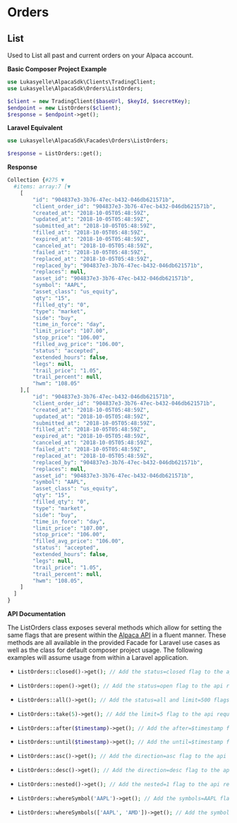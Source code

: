 # Orders

## List

Used to List all past and current orders on your Alpaca account.

**Basic Composer Project Example**

```php
use Lukasyelle\AlpacaSdk\Clients\TradingClient;
use Lukasyelle\AlpacaSdk\Orders\ListOrders;

$client = new TradingClient($baseUrl, $keyId, $secretKey);
$endpoint = new ListOrders($client);
$response = $endpoint->get();
```
**Laravel Equivalent**
```php
use Lukasyelle\AlpacaSdk\Facades\Orders\ListOrders;

$response = ListOrders::get();
```

**Response**


```php
Collection {#275 ▼
  #items: array:7 [▼
    [
        "id": "904837e3-3b76-47ec-b432-046db621571b",
        "client_order_id": "904837e3-3b76-47ec-b432-046db621571b",
        "created_at": "2018-10-05T05:48:59Z",
        "updated_at": "2018-10-05T05:48:59Z",
        "submitted_at": "2018-10-05T05:48:59Z",
        "filled_at": "2018-10-05T05:48:59Z",
        "expired_at": "2018-10-05T05:48:59Z",
        "canceled_at": "2018-10-05T05:48:59Z",
        "failed_at": "2018-10-05T05:48:59Z",
        "replaced_at": "2018-10-05T05:48:59Z",
        "replaced_by": "904837e3-3b76-47ec-b432-046db621571b",
        "replaces": null,
        "asset_id": "904837e3-3b76-47ec-b432-046db621571b",
        "symbol": "AAPL",
        "asset_class": "us_equity",
        "qty": "15",
        "filled_qty": "0",
        "type": "market",
        "side": "buy",
        "time_in_force": "day",
        "limit_price": "107.00",
        "stop_price": "106.00",
        "filled_avg_price": "106.00",
        "status": "accepted",
        "extended_hours": false,
        "legs": null,
        "trail_price": "1.05",
        "trail_percent": null,
        "hwm": "108.05"
    ],[
        "id": "904837e3-3b76-47ec-b432-046db621571b",
        "client_order_id": "904837e3-3b76-47ec-b432-046db621571b",
        "created_at": "2018-10-05T05:48:59Z",
        "updated_at": "2018-10-05T05:48:59Z",
        "submitted_at": "2018-10-05T05:48:59Z",
        "filled_at": "2018-10-05T05:48:59Z",
        "expired_at": "2018-10-05T05:48:59Z",
        "canceled_at": "2018-10-05T05:48:59Z",
        "failed_at": "2018-10-05T05:48:59Z",
        "replaced_at": "2018-10-05T05:48:59Z",
        "replaced_by": "904837e3-3b76-47ec-b432-046db621571b",
        "replaces": null,
        "asset_id": "904837e3-3b76-47ec-b432-046db621571b",
        "symbol": "AAPL",
        "asset_class": "us_equity",
        "qty": "15",
        "filled_qty": "0",
        "type": "market",
        "side": "buy",
        "time_in_force": "day",
        "limit_price": "107.00",
        "stop_price": "106.00",
        "filled_avg_price": "106.00",
        "status": "accepted",
        "extended_hours": false,
        "legs": null,
        "trail_price": "1.05",
        "trail_percent": null,
        "hwm": "108.05",
    ]
  ]
}
```

**API Documentation**

The ListOrders class exposes several methods which allow for setting the same flags that are present within the [Alpaca 
API](https://alpaca.markets/docs/api-documentation/api-v2/orders/) in a fluent manner. These methods are all available 
in the provided Facade for Laravel use cases as well as the class for default composer project usage. The following 
examples will assume usage from within a Laravel application. 

* ```php 
  ListOrders::closed()->get(); // Add the status=closed flag to the api request.
  ```
* ```php 
  ListOrders::open()->get(); // Add the status=open flag to the api request.
  ```
* ```php 
  ListOrders::all()->get(); // Add the status=all and limit=500 flags to the api request.
  ```
* ```php 
  ListOrders::take(5)->get(); // Add the limit=5 flag to the api request.
  ```
* ```php 
  ListOrders::after($timestamp)->get(); // Add the after=$timestamp flag to the api request.
  ```
* ```php 
  ListOrders::until($timestamp)->get(); // Add the until=$timestamp flag to the api request.
  ```
* ```php 
  ListOrders::asc()->get(); // Add the direction=asc flag to the api request.
  ```
* ```php 
  ListOrders::desc()->get(); // Add the direction=desc flag to the api request.
  ```
* ```php 
  ListOrders::nested()->get(); // Add the nested=1 flag to the api request.
  ```
* ```php 
  ListOrders::whereSymbol('AAPL')->get(); // Add the symbols=AAPL flag to the api request.
  ```
* ```php 
  ListOrders::whereSymbols(['AAPL', 'AMD'])->get(); // Add the symbols=AAPL%2CAMD flag to the api request.
  ```
